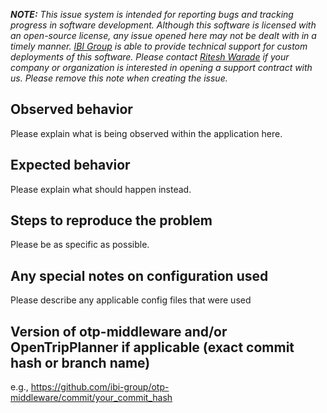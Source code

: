 _**NOTE:** This issue system is intended for reporting bugs and tracking progress in software development. Although this software is licensed with an open-source license, any issue opened here may not be dealt with in a timely manner. [IBI Group](https://www.ibigroup.com/) is able to provide technical support for custom deployments of this software. Please contact [Ritesh Warade](mailto:ritesh.warade@ibigroup.com?subject=Data%20Tools%20inquiry%20via%20GitHub&body=Name:%20%0D%0AAgency/Company:%20%0D%0ABest%20date/time%20for%20a%20demo/discussion:%20%0D%0ADescription%20of%20needs:%20) if your company or organization is interested in opening a support contract with us. Please remove this note when creating the issue._

## Observed behavior

Please explain what is being observed within the application here.

## Expected behavior

Please explain what should happen instead.

## Steps to reproduce the problem

Please be as specific as possible.

## Any special notes on configuration used

Please describe any applicable config files that were used

## Version of otp-middleware and/or OpenTripPlanner if applicable (exact commit hash or branch name)

e.g., https://github.com/ibi-group/otp-middleware/commit/your_commit_hash
